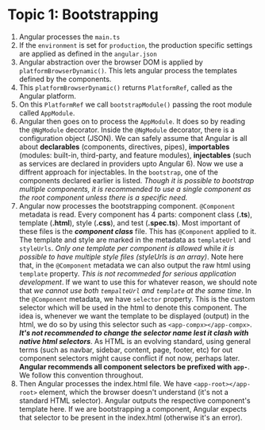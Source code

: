 # Topic 1: Bootstrapping

1. Angular processes the `main.ts`
2. If the `environment` is set for `production`, the production specific settings are applied as defined in the `angular.json`
3. Angular abstraction over the browser DOM is applied by `platformBrowserDynamic()`. This lets angular process the templates defined by the components.
4. This `platformBrowserDynamic()` returns `PlatformRef`, called as the Angular platform.
5. On this `PlatformRef` we call `bootstrapModule()` passing the root module called `AppModule`.
6. Angular then goes on to process the `AppModule`. It does so by reading the `@NgModule` decorator. Inside the `@NgModule` decorator, there is a configuration object (JSON). We can safely assume that Angular is all about **declarables** (components, directives, pipes), **importables** (modules: built-in, third-party, and feature modules), **injectables** (such as services are declared in providers upto Angular 6). Now we use a diffrent approach for injectables. In the `bootstrap`, one of the components declared earlier is listed. _Though it is possible to bootstrap multiple components, it is recommended to use a single component as the root component unless there is a specific need._
7. Angular now processes the bootstrapping component. `@Component` metadata is read. Every component has 4 parts: component class (**.ts**), template (**.html**), style (**.css**), and test (**.spec.ts**). Most important of these files is the **_component class_** file. This has `@Component` applied to it. The template and style are marked in the metadata as `templateUrl` and `styleUrls`. _Only one template per component is allowed_ while _it is possible to have multiple style files (styleUrls is an array)_. Note here that, in the `@Component` metadata we can also output the raw html using `template` property. _This is not recommeded for serious application development_. If we want to use this for whatever reason, we should note that _we cannot use both `tempalteUrl` and `template` at the same time_. In the `@Component` metadata, we have `selector` property. This is the custom selector which will be used in the html to denote this component. The idea is, whenever we want the template to be displayed (output) in the html, we do so by using this selector such as `<app-compx></app-compx>`. **_It's not recommended to change the selector name lest it clash with native html selectors_**. As HTML is an evolving standard, using general terms (such as navbar, sidebar, content, page, footer, etc) for out component selectors might cause conflict if not now, perhaps later. **Angular recommends all component selectors be prefixed with `app-`**. We follow this convention throughout.
8. Then Angular processes the index.html file. We have `<app-root></app-root>` element, which the browser doesn't understand (it's not a standard HTML selector). Angular outputs the respective component's template here. If we are bootstrapping a component, Angular expects that selector to be present in the index.html (otherwise it's an error).
